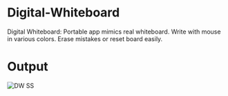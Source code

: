 # Digital-Whiteboard
Digital Whiteboard: Portable app mimics real whiteboard. Write with mouse in various colors. Erase mistakes or reset board easily.

# Output
![DW SS](https://github.com/user-attachments/assets/14123a49-7449-4929-9612-d35a6af1cab3)
